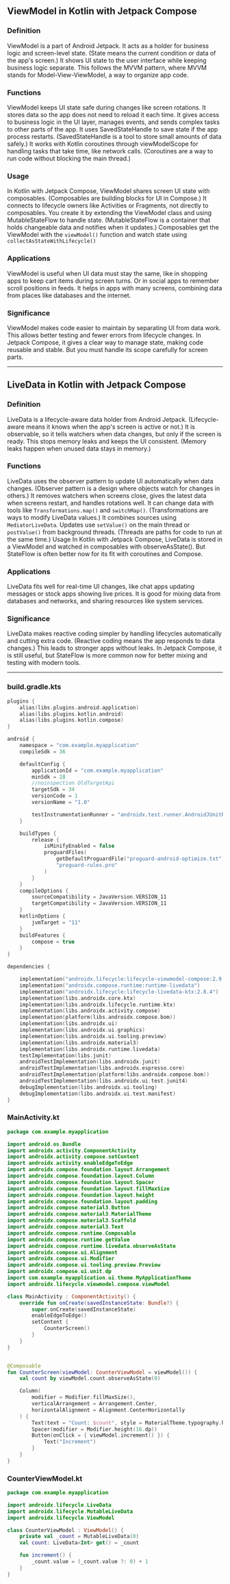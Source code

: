 ## ViewModel in Kotlin with Jetpack Compose
### Definition
ViewModel is a part of Android Jetpack. It acts as a holder for business logic and screen-level state. (State means the current condition or data of the app's screen.) It shows UI state to the user interface while keeping business logic separate. This follows the MVVM pattern, where MVVM stands for Model-View-ViewModel, a way to organize app code.
### Functions
ViewModel keeps UI state safe during changes like screen rotations. It stores data so the app does not need to reload it each time. It gives access to business logic in the UI layer, manages events, and sends complex tasks to other parts of the app. It uses SavedStateHandle to save state if the app process restarts. (SavedStateHandle is a tool to store small amounts of data safely.) It works with Kotlin coroutines through viewModelScope for handling tasks that take time, like network calls. (Coroutines are a way to run code without blocking the main thread.)
### Usage
In Kotlin with Jetpack Compose, ViewModel shares screen UI state with composables. (Composables are building blocks for UI in Compose.) It connects to lifecycle owners like Activities or Fragments, not directly to composables. You create it by extending the ViewModel class and using MutableStateFlow to handle state. (MutableStateFlow is a container that holds changeable data and notifies when it updates.) Composables get the ViewModel with the ```viewModel()``` function and watch state using ```collectAsStateWithLifecycle()```




### Applications
ViewModel is useful when UI data must stay the same, like in shopping apps to keep cart items during screen turns. Or in social apps to remember scroll positions in feeds. It helps in apps with many screens, combining data from places like databases and the internet.
### Significance
ViewModel makes code easier to maintain by separating UI from data work. This allows better testing and fewer errors from lifecycle changes. In Jetpack Compose, it gives a clear way to manage state, making code reusable and stable. But you must handle its scope carefully for screen parts.



---


## LiveData in Kotlin with Jetpack Compose
### Definition
LiveData is a lifecycle-aware data holder from Android Jetpack. (Lifecycle-aware means it knows when the app's screen is active or not.) It is observable, so it tells watchers when data changes, but only if the screen is ready. This stops memory leaks and keeps the UI consistent. (Memory leaks happen when unused data stays in memory.)
### Functions
LiveData uses the observer pattern to update UI automatically when data changes. (Observer pattern is a design where objects watch for changes in others.) It removes watchers when screens close, gives the latest data when screens restart, and handles rotations well. It can change data with tools like ```Transformations.map()``` and ```switchMap()```. (Transformations are ways to modify LiveData values.) It combines sources using ```MediatorLiveData```. Updates use ```setValue()``` on the main thread or ```postValue()``` from background threads. (Threads are paths for code to run at the same time.)
Usage
In Kotlin with Jetpack Compose, LiveData is stored in a ViewModel and watched in composables with observeAsState(). But StateFlow is often better now for its fit with coroutines and Compose.


### Applications
LiveData fits well for real-time UI changes, like chat apps updating messages or stock apps showing live prices. It is good for mixing data from databases and networks, and sharing resources like system services.
### Significance
LiveData makes reactive coding simpler by handling lifecycles automatically and cutting extra code. (Reactive coding means the app responds to data changes.) This leads to stronger apps without leaks. In Jetpack Compose, it is still useful, but StateFlow is more common now for better mixing and testing with modern tools.

---

### build.gradle.kts
```kotlin
plugins {
    alias(libs.plugins.android.application)
    alias(libs.plugins.kotlin.android)
    alias(libs.plugins.kotlin.compose)
}

android {
    namespace = "com.example.myapplication"
    compileSdk = 36

    defaultConfig {
        applicationId = "com.example.myapplication"
        minSdk = 28
        //noinspection OldTargetApi
        targetSdk = 34
        versionCode = 1
        versionName = "1.0"

        testInstrumentationRunner = "androidx.test.runner.AndroidJUnitRunner"
    }

    buildTypes {
        release {
            isMinifyEnabled = false
            proguardFiles(
                getDefaultProguardFile("proguard-android-optimize.txt"),
                "proguard-rules.pro"
            )
        }
    }
    compileOptions {
        sourceCompatibility = JavaVersion.VERSION_11
        targetCompatibility = JavaVersion.VERSION_11
    }
    kotlinOptions {
        jvmTarget = "11"
    }
    buildFeatures {
        compose = true
    }
}

dependencies {

    implementation("androidx.lifecycle:lifecycle-viewmodel-compose:2.9.2")
    implementation("androidx.compose.runtime:runtime-livedata")
    implementation("androidx.lifecycle:lifecycle-livedata-ktx:2.8.4")
    implementation(libs.androidx.core.ktx)
    implementation(libs.androidx.lifecycle.runtime.ktx)
    implementation(libs.androidx.activity.compose)
    implementation(platform(libs.androidx.compose.bom))
    implementation(libs.androidx.ui)
    implementation(libs.androidx.ui.graphics)
    implementation(libs.androidx.ui.tooling.preview)
    implementation(libs.androidx.material3)
    implementation(libs.androidx.runtime.livedata)
    testImplementation(libs.junit)
    androidTestImplementation(libs.androidx.junit)
    androidTestImplementation(libs.androidx.espresso.core)
    androidTestImplementation(platform(libs.androidx.compose.bom))
    androidTestImplementation(libs.androidx.ui.test.junit4)
    debugImplementation(libs.androidx.ui.tooling)
    debugImplementation(libs.androidx.ui.test.manifest)
}
```











### MainActivity.kt
```kotlin
package com.example.myapplication

import android.os.Bundle
import androidx.activity.ComponentActivity
import androidx.activity.compose.setContent
import androidx.activity.enableEdgeToEdge
import androidx.compose.foundation.layout.Arrangement
import androidx.compose.foundation.layout.Column
import androidx.compose.foundation.layout.Spacer
import androidx.compose.foundation.layout.fillMaxSize
import androidx.compose.foundation.layout.height
import androidx.compose.foundation.layout.padding
import androidx.compose.material3.Button
import androidx.compose.material3.MaterialTheme
import androidx.compose.material3.Scaffold
import androidx.compose.material3.Text
import androidx.compose.runtime.Composable
import androidx.compose.runtime.getValue
import androidx.compose.runtime.livedata.observeAsState
import androidx.compose.ui.Alignment
import androidx.compose.ui.Modifier
import androidx.compose.ui.tooling.preview.Preview
import androidx.compose.ui.unit.dp
import com.example.myapplication.ui.theme.MyApplicationTheme
import androidx.lifecycle.viewmodel.compose.viewModel

class MainActivity : ComponentActivity() {
    override fun onCreate(savedInstanceState: Bundle?) {
        super.onCreate(savedInstanceState)
        enableEdgeToEdge()
        setContent {
            CounterScreen()
        }
    }
}


@Composable
fun CounterScreen(viewModel: CounterViewModel = viewModel()) {
    val count by viewModel.count.observeAsState(0)

    Column(
        modifier = Modifier.fillMaxSize(),
        verticalArrangement = Arrangement.Center,
        horizontalAlignment = Alignment.CenterHorizontally
    ) {
        Text(text = "Count: $count", style = MaterialTheme.typography.headlineMedium)
        Spacer(modifier = Modifier.height(16.dp))
        Button(onClick = { viewModel.increment() }) {
            Text("Increment")
        }
    }
}
```




### CounterViewModel.kt

```kotlin
package com.example.myapplication

import androidx.lifecycle.LiveData
import androidx.lifecycle.MutableLiveData
import androidx.lifecycle.ViewModel

class CounterViewModel : ViewModel() {
    private val _count = MutableLiveData(0)
    val count: LiveData<Int> get() = _count

    fun increment() {
        _count.value = (_count.value ?: 0) + 1
    }
}
```

